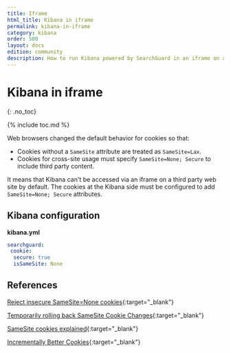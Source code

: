 ```yaml
---
title: Iframe
html_title: Kibana in iframe
permalink: kibana-in-iframe
category: kibana
order: 500
layout: docs
edition: community
description: How to run Kibana powered by SearchGuard in an iframe on a third party website.
---
```

<!---
Copyright 2020 floragunn GmbH
-->

# Kibana in iframe
{: .no_toc}

{% include toc.md %}

Web browsers changed the default behavior for cookies so that:

* Cookies without a `SameSite` attribute are treated as `SameSite=Lax`.
* Cookies for cross-site usage must specify `SameSite=None; Secure` to include third party content.

It means that Kibana can't be accessed via an iframe on a third party web site by default. The cookies at the Kibana side must be configured to add `SameSite=None; Secure` attributes.

## Kibana configuration

**kibana.yml**
```yaml
searchguard:
 cookie:
  secure: true
  isSameSite: None
```

## References

[Reject insecure SameSite=None cookies](https://www.chromestatus.com/feature/5633521622188032){:target="_blank"}

[Temporarily rolling back SameSite Cookie Changes](https://blog.chromium.org/2020/04/temporarily-rolling-back-samesite.html){:target="_blank"}

[SameSite cookies explained](https://web.dev/samesite-cookies-explained/){:target="_blank"}

[Incrementally Better Cookies](https://tools.ietf.org/html/draft-west-cookie-incrementalism-00){:target="_blank"}

